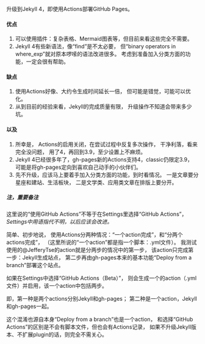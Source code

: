升级到Jekyll 4，即使用Actions部署GitHub Pages。

#### 优点
1. 可以使用插件：复杂表格、Mermaid图表等，但目前来看这些完全不需要。
1. Jekyll 4有些新语法，像“find”是不太必要，
但“binary operators in where_exp”就对原本啰嗦的语法改进很多。
考虑到准备加入分类方面的功能，一定会很有帮助。

#### 缺点
1. 使用Actions好像、大约令生成时间延长一倍，
但可能是错觉，可能可以优化。
3. 从到目前的经验来看，Jekyll的完成质量有限，
升级操作不知道会带来多少坑。

#### 以及
1. 所幸是，
Actions的启用关闭，在尝试过程中反复多次操作，
干净利落，看来完全没问题，
用了4，再回到3.9，至少设置上不麻烦。
2. Jekyll 4已经很多年了，gh-pages新的Actions支持4，classic仍限定3.9，
可能是将gh-pages定向到喜欢自己动手的小伙伴们。
3. 先不升级，应该马上要着手加入分类方面的功能，到时看情况。
一是文章要分星座和建站、生活板块，
二是文学类、应用类文章在排版上要分开。

##### 注，重要备注
这里说的“使用GitHub Actions”不等于在Settings里选择“GitHub Actions”，
*Settings中用语指代不明，以后应该会改进。*

简单、初步地说，
使用Actions分两种情况：“一个action完成”，和“分两个actions完成”，
（这里所说的“一个action”都是指一个脚本：.yml文件）。
我测试使用的@JefferyTse的action就是分两步的情况中的第一步，
该action只完成第一步：Jekyll生成站点，
第二步再由gh-pages本来的基本功能“Deploy from a branch”部署这个站点。

如果在Settings中选择“GitHub Actions（Beta）”，
则会生成一个的action（.yml文件）并启用，该一个action中包括两步。

即，第一种是两个actions分别Jekyll和gh-pages；
第二种是一个action，Jekyll和gh-pages一起。

这个混淆也源自本身“Deploy from a branch”也是一个action，
和选择“GitHub Actions”的区别是不会有脚本文件，但也会有Actions记录，
如果不升级Jekyll版本、不扩展plugin的话，则完全不需关心。
